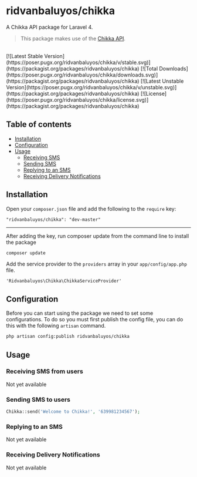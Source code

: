 ridvanbaluyos/chikka
=======

A Chikka API package for Laravel 4.

> This package makes use of the [Chikka API](http://api.chikka.com).<br />

<br />
[![Latest Stable Version](https://poser.pugx.org/ridvanbaluyos/chikka/v/stable.svg)](https://packagist.org/packages/ridvanbaluyos/chikka) [![Total Downloads](https://poser.pugx.org/ridvanbaluyos/chikka/downloads.svg)](https://packagist.org/packages/ridvanbaluyos/chikka) [![Latest Unstable Version](https://poser.pugx.org/ridvanbaluyos/chikka/v/unstable.svg)](https://packagist.org/packages/ridvanbaluyos/chikka) [![License](https://poser.pugx.org/ridvanbaluyos/chikka/license.svg)](https://packagist.org/packages/ridvanbaluyos/chikka)

## Table of contents ##
- [Installation](#installation)
- [Configuration](#configuration)
- [Usage](#usage)
    - [Receiving SMS](#receiving-sms-from-users)
    - [Sending SMS](#sending-sms-to-users)
    - [Replying to an SMS](#replying-to-an-sms)
    - [Receiving Delivery Notifications](#receiving-delivery-notifications)


## Installation ##
Open your `composer.json` file and add the following to the `require` key:

    "ridvanbaluyos/chikka": "dev-master"

---

After adding the key, run composer update from the command line to install the package

```bash
composer update
```

Add the service provider to the `providers` array in your `app/config/app.php` file.

    'Ridvanbaluyos\Chikka\ChikkaServiceProvider'

## Configuration ##
Before you can start using the package we need to set some configurations.
To do so you must first publish the config file, you can do this with the following `artisan` command.

```bash
php artisan config:publish ridvanbaluyos/chikka
```

## Usage ##
### Receiving SMS from users
Not yet available

### Sending SMS to users
```php
Chikka::send('Welcome to Chikka!', '639981234567');
```

### Replying to an SMS
Not yet available

### Receiving Delivery Notifications
Not yet available

